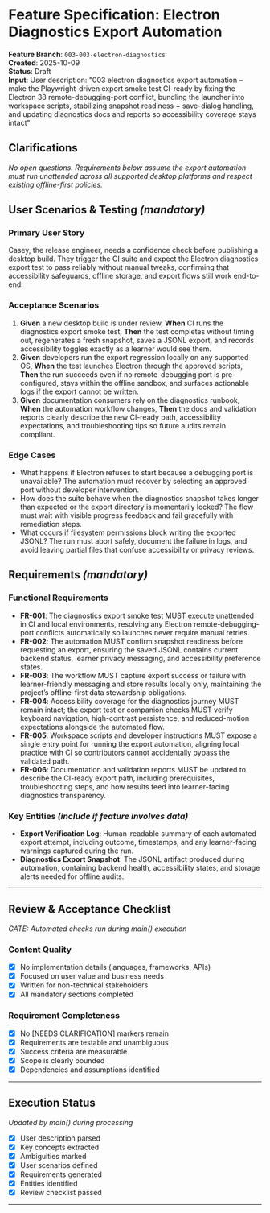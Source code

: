 # Feature Specification: Electron Diagnostics Export Automation

**Feature Branch**: `003-003-electron-diagnostics`  
**Created**: 2025-10-09  
**Status**: Draft  
**Input**: User description: "003 electron diagnostics export automation – make the Playwright-driven export smoke test CI-ready by fixing the Electron 38 remote-debugging-port conflict, bundling the launcher into workspace scripts, stabilizing snapshot readiness + save-dialog handling, and updating diagnostics docs and reports so accessibility coverage stays intact"

## Clarifications

_No open questions. Requirements below assume the export automation must run unattended across all supported desktop platforms and respect existing offline-first policies._

## User Scenarios & Testing *(mandatory)*

### Primary User Story
Casey, the release engineer, needs a confidence check before publishing a desktop build. They trigger the CI suite and expect the Electron diagnostics export test to pass reliably without manual tweaks, confirming that accessibility safeguards, offline storage, and export flows still work end-to-end.

### Acceptance Scenarios
1. **Given** a new desktop build is under review, **When** CI runs the diagnostics export smoke test, **Then** the test completes without timing out, regenerates a fresh snapshot, saves a JSONL export, and records accessibility toggles exactly as a learner would see them.
2. **Given** developers run the export regression locally on any supported OS, **When** the test launches Electron through the approved scripts, **Then** the run succeeds even if no remote-debugging port is pre-configured, stays within the offline sandbox, and surfaces actionable logs if the export cannot be written.
3. **Given** documentation consumers rely on the diagnostics runbook, **When** the automation workflow changes, **Then** the docs and validation reports clearly describe the new CI-ready path, accessibility expectations, and troubleshooting tips so future audits remain compliant.

### Edge Cases
- What happens if Electron refuses to start because a debugging port is unavailable? The automation must recover by selecting an approved port without developer intervention.
- How does the suite behave when the diagnostics snapshot takes longer than expected or the export directory is momentarily locked? The flow must wait with visible progress feedback and fail gracefully with remediation steps.
- What occurs if filesystem permissions block writing the exported JSONL? The run must abort safely, document the failure in logs, and avoid leaving partial files that confuse accessibility or privacy reviews.

## Requirements *(mandatory)*

### Functional Requirements
- **FR-001**: The diagnostics export smoke test MUST execute unattended in CI and local environments, resolving any Electron remote-debugging-port conflicts automatically so launches never require manual retries.
- **FR-002**: The automation MUST confirm snapshot readiness before requesting an export, ensuring the saved JSONL contains current backend status, learner privacy messaging, and accessibility preference states.
- **FR-003**: The workflow MUST capture export success or failure with learner-friendly messaging and store results locally only, maintaining the project’s offline-first data stewardship obligations.
- **FR-004**: Accessibility coverage for the diagnostics journey MUST remain intact; the export test or companion checks MUST verify keyboard navigation, high-contrast persistence, and reduced-motion expectations alongside the automated flow.
- **FR-005**: Workspace scripts and developer instructions MUST expose a single entry point for running the export automation, aligning local practice with CI so contributors cannot accidentally bypass the validated path.
- **FR-006**: Documentation and validation reports MUST be updated to describe the CI-ready export path, including prerequisites, troubleshooting steps, and how results feed into learner-facing diagnostics transparency.

### Key Entities *(include if feature involves data)*
- **Export Verification Log**: Human-readable summary of each automated export attempt, including outcome, timestamps, and any learner-facing warnings captured during the run.
- **Diagnostics Export Snapshot**: The JSONL artifact produced during automation, containing backend health, accessibility states, and storage alerts needed for offline audits.

---

## Review & Acceptance Checklist
*GATE: Automated checks run during main() execution*

### Content Quality
- [x] No implementation details (languages, frameworks, APIs)
- [x] Focused on user value and business needs
- [x] Written for non-technical stakeholders
- [x] All mandatory sections completed

### Requirement Completeness
- [x] No [NEEDS CLARIFICATION] markers remain
- [x] Requirements are testable and unambiguous  
- [x] Success criteria are measurable
- [x] Scope is clearly bounded
- [x] Dependencies and assumptions identified

---

## Execution Status
*Updated by main() during processing*

- [x] User description parsed
- [x] Key concepts extracted
- [x] Ambiguities marked
- [x] User scenarios defined
- [x] Requirements generated
- [x] Entities identified
- [x] Review checklist passed

---
